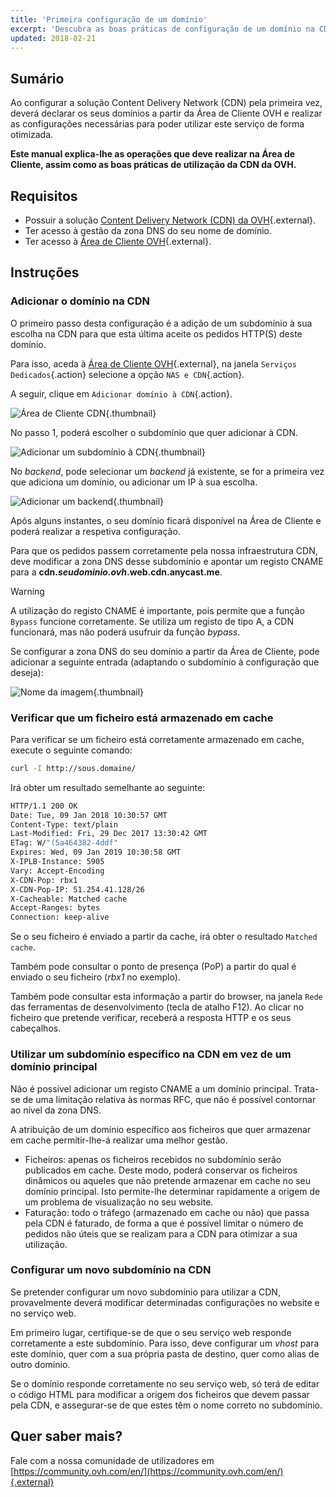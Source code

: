 ```yaml
---
title: 'Primeira configuração de um domínio'
excerpt: 'Descubra as boas práticas de configuração de um domínio na CDN da OVH'
updated: 2018-02-21
---
```


## Sumário

Ao configurar a solução Content Delivery Network (CDN) pela primeira vez, deverá declarar os seus domínios a partir da Área de Cliente OVH e realizar as configurações necessárias para poder utilizar este serviço de forma otimizada.

**Este manual explica-lhe as operações que deve realizar na Área de Cliente, assim como as boas práticas de utilização da CDN da OVH.**

## Requisitos

- Possuir a solução [Content Delivery Network (CDN) da OVH](https://www.ovh.pt/cdn/){.external}.
- Ter acesso à gestão da zona DNS do seu nome de domínio.
- Ter acesso à [Área de Cliente OVH](/links/manager){.external}.

## Instruções

### Adicionar o domínio na CDN

O primeiro passo desta configuração é a adição de um subdomínio à sua escolha na CDN para que esta última aceite os pedidos HTTP(S) deste domínio.

Para isso, aceda à [Área de Cliente OVH](/links/manager){.external}, na janela `Serviços Dedicados`{.action} selecione a opção `NAS e CDN`{.action}.

A seguir, clique em `Adicionar domínio à CDN`{.action}.

![Área de Cliente CDN](images/cdn_customer_panel.png){.thumbnail}

No passo 1, poderá escolher o subdomínio que quer adicionar à CDN.

![Adicionar um subdomínio à CDN](images/add_cdn_domain_step_1.png){.thumbnail}

No *backend*, pode selecionar um *backend* já existente, se for a primeira vez que adiciona um domínio, ou adicionar um IP à sua escolha. 

![Adicionar um backend](images/add_cdn_domain_step_2.png){.thumbnail}

Após alguns instantes, o seu domínio ficará disponível na Área de Cliente e poderá realizar a respetiva configuração.

Para que os pedidos passem corretamente pela nossa infraestrutura CDN, deve modificar a zona DNS desse subdomínio e apontar um registo CNAME para a **cdn.*seudominio.ovh*.web.cdn.anycast.me**.

> [!warning]
>
> A utilização do registo CNAME é importante, pois permite que a função `Bypass` funcione corretamente. Se utiliza um registo de tipo A, a CDN funcionará, mas não poderá usufruir da função *bypass*.
>

Se configurar a zona DNS do seu domínio a partir da Área de Cliente, pode adicionar a seguinte entrada (adaptando o subdomínio à configuração que deseja):

![Nome da imagem](images/cname_field.png){.thumbnail}

 

### Verificar que um ficheiro está armazenado em cache
Para verificar se um ficheiro está corretamente armazenado em cache, execute o seguinte comando:

```sh
curl -I http://sous.domaine/
```

Irá obter um resultado semelhante ao seguinte:

```bash
HTTP/1.1 200 OK
Date: Tue, 09 Jan 2018 10:30:57 GMT
Content-Type: text/plain
Last-Modified: Fri, 29 Dec 2017 13:30:42 GMT
ETag: W/"(5a464382-4ddf"
Expires: Wed, 09 Jan 2019 10:30:58 GMT
X-IPLB-Instance: 5905
Vary: Accept-Encoding
X-CDN-Pop: rbx1
X-CDN-Pop-IP: 51.254.41.128/26
X-Cacheable: Matched cache
Accept-Ranges: bytes
Connection: keep-alive
```

Se o seu ficheiro é enviado a partir da cache, irá obter o resultado `Matched cache`.

Também pode consultar o ponto de presença (PoP) a partir do qual é enviado o seu ficheiro (*rbx1* no exemplo).

Também pode consultar esta informação a partir do browser, na janela `Rede` das ferramentas de desenvolvimento (tecla de atalho F12). Ao clicar no ficheiro que pretende verificar, receberá a resposta HTTP e os seus cabeçalhos.

### Utilizar um subdomínio específico na CDN em vez de um domínio principal

Não é possível adicionar um registo CNAME a um domínio principal. Trata-se de uma limitação relativa às normas RFC, que não é possível contornar ao nível da zona DNS.

A atribuição de um domínio específico aos ficheiros que quer armazenar em cache permitir-lhe-á realizar uma melhor gestão.

- Ficheiros: apenas os ficheiros recebidos no subdomínio serão publicados em cache. Deste modo, poderá conservar os ficheiros dinâmicos ou aqueles que não pretende armazenar em cache no seu domínio principal. Isto permite-lhe determinar rapidamente a origem de um problema de visualização no seu website.
- Faturação: todo o tráfego (armazenado em cache ou não) que passa pela CDN é faturado, de forma a que é possível limitar o número de pedidos não úteis que se realizam para a CDN para otimizar a sua utilização.

### Configurar um novo subdomínio na CDN

Se pretender configurar um novo subdomínio para utilizar a CDN, provavelmente deverá modificar determinadas configurações no website e no serviço web.

Em primeiro lugar, certifique-se de que o seu serviço web responde corretamente a este subdomínio. Para isso, deve configurar um *vhost* para este domínio, quer com a sua própria pasta de destino, quer como alias de outro domínio.

Se o domínio responde corretamente no seu serviço web, só terá de editar o código HTML para modificar a origem dos ficheiros que devem passar pela CDN, e assegurar-se de que estes têm o nome correto no subdomínio.

 
## Quer saber mais?

Fale com a nossa comunidade de utilizadores em [https://community.ovh.com/en/](https://community.ovh.com/en/){.external}